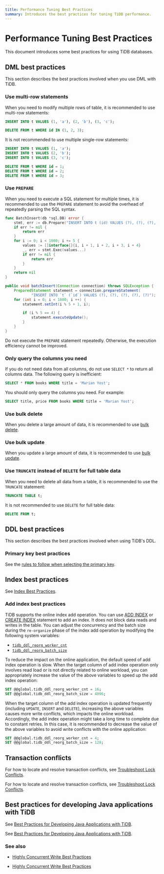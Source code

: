```yaml
---
title: Performance Tuning Best Practices
summary: Introduces the best practices for tuning TiDB performance.
---
```


# Performance Tuning Best Practices

This document introduces some best practices for using TiDB databases.

## DML best practices

This section describes the best practices involved when you use DML with TiDB.

### Use multi-row statements

When you need to modify multiple rows of table, it is recommended to use multi-row statements:

```sql
INSERT INTO t VALUES (1, 'a'), (2, 'b'), (3, 'c');

DELETE FROM t WHERE id IN (1, 2, 3);
```

It is not recommended to use multiple single-row statements:

```sql
INSERT INTO t VALUES (1, 'a');
INSERT INTO t VALUES (2, 'b');
INSERT INTO t VALUES (3, 'c');

DELETE FROM t WHERE id = 1;
DELETE FROM t WHERE id = 2;
DELETE FROM t WHERE id = 3;
```

### Use `PREPARE`

When you need to execute a SQL statement for multiple times, it is recommended to use the `PREPARE` statement to avoid the overhead of repeatedly parsing the SQL syntax.

<SimpleTab>
<div label="Golang">

```go
func BatchInsert(db *sql.DB) error {
    stmt, err := db.Prepare("INSERT INTO t (id) VALUES (?), (?), (?), (?), (?)")
    if err != nil {
        return err
    }
    for i := 0; i < 1000; i += 5 {
        values := []interface{}{i, i + 1, i + 2, i + 3, i + 4}
        _, err = stmt.Exec(values...)
        if err != nil {
            return err
        }
    }
    return nil
}
```

</div>

<div label="Java">

```java
public void batchInsert(Connection connection) throws SQLException {
    PreparedStatement statement = connection.prepareStatement(
            "INSERT INTO `t` (`id`) VALUES (?), (?), (?), (?), (?)");
    for (int i = 0; i < 1000; i ++) {
        statement.setInt(i % 5 + 1, i);

        if (i % 5 == 4) {
            statement.executeUpdate();
        }
    }
}
```

</div>
</SimpleTab>

Do not execute the `PREPARE` statement repeatedly. Otherwise, the execution efficiency cannot be improved.

### Only query the columns you need

If you do not need data from all columns, do not use `SELECT *` to return all columns data. The following query is inefficient:

```sql
SELECT * FROM books WHERE title = 'Marian Yost';
```

You should only query the columns you need. For example:

```sql
SELECT title, price FROM books WHERE title = 'Marian Yost';
```

### Use bulk delete

When you delete a large amount of data, it is recommended to use [bulk delete](/develop/dev-guide-delete-data.md#bulk-delete).

### Use bulk update

When you update a large amount of data, it is recommended to use [bulk update](/develop/dev-guide-update-data.md#bulk-update).

### Use `TRUNCATE` instead of `DELETE` for full table data

When you need to delete all data from a table, it is recommended to use the `TRUNCATE` statement:

```sql
TRUNCATE TABLE t;
```

It is not recommended to use `DELETE` for full table data:

```sql
DELETE FROM t;
```

## DDL best practices

This section describes the best practices involved when using TiDB's DDL.

### Primary key best practices

See the [rules to follow when selecting the primary key](/develop/dev-guide-create-table.md#guidelines-to-follow-when-selecting-primary-key).

## Index best practices

See [Index Best Practices](/develop/dev-guide-index-best-practice.md).

### Add index best practices

TiDB supports the online index add operation. You can use [ADD INDEX](/sql-statements/sql-statement-add-index.md) or [CREATE INDEX](/sql-statements/sql-statement-create-index.md) statement to add an index. It does not block data reads and writes in the table. You can adjust the concurrency and the batch size during the `re-organize` phase of the index add operation by modifying the following system variables:

* [`tidb_ddl_reorg_worker_cnt`](/system-variables.md#tidb_ddl_reorg_worker_cnt)
* [`tidb_ddl_reorg_batch_size`](/system-variables.md#tidb_ddl_reorg_batch_size)

To reduce the impact on the online application, the default speed of add index operation is slow. When the target column of add index operation only involves read load or is not directly related to online workload, you can appropriately increase the value of the above variables to speed up the add index operation:

```sql
SET @@global.tidb_ddl_reorg_worker_cnt = 16;
SET @@global.tidb_ddl_reorg_batch_size = 4096;
```

When the target column of the add index operation is updated frequently (including `UPDATE`, `INSERT` and `DELETE`), increasing the above variables causes more write conflicts, which impacts the online workload. Accordingly, the add index operation might take a long time to complete due to constant retries. In this case, it is recommended to decrease the value of the above variables to avoid write conflicts with the online application:

```sql
SET @@global.tidb_ddl_reorg_worker_cnt = 4;
SET @@global.tidb_ddl_reorg_batch_size = 128;
```

## Transaction conflicts

<CustomContent platform="tidb">

For how to locate and resolve transaction conflicts, see [Troubleshoot Lock Conflicts](/troubleshoot-lock-conflicts.md).

</CustomContent>

<CustomContent platform="tidb-cloud">

For how to locate and resolve transaction conflicts, see [Troubleshoot Lock Conflicts](https://docs.pingcap.com/tidb/stable/troubleshoot-lock-conflicts).

</CustomContent>

## Best practices for developing Java applications with TiDB

<CustomContent platform="tidb">

See [Best Practices for Developing Java Applications with TiDB](/best-practices/java-app-best-practices.md).

</CustomContent>

<CustomContent platform="tidb-cloud">

See [Best Practices for Developing Java Applications with TiDB](https://docs.pingcap.com/tidb/stable/java-app-best-practices).

</CustomContent>

### See also

<CustomContent platform="tidb">

- [Highly Concurrent Write Best Practices](/best-practices/high-concurrency-best-practices.md)

</CustomContent>

<CustomContent platform="tidb-cloud">

- [Highly Concurrent Write Best Practices](https://docs.pingcap.com/tidb/stable/high-concurrency-best-practices)

</CustomContent>
